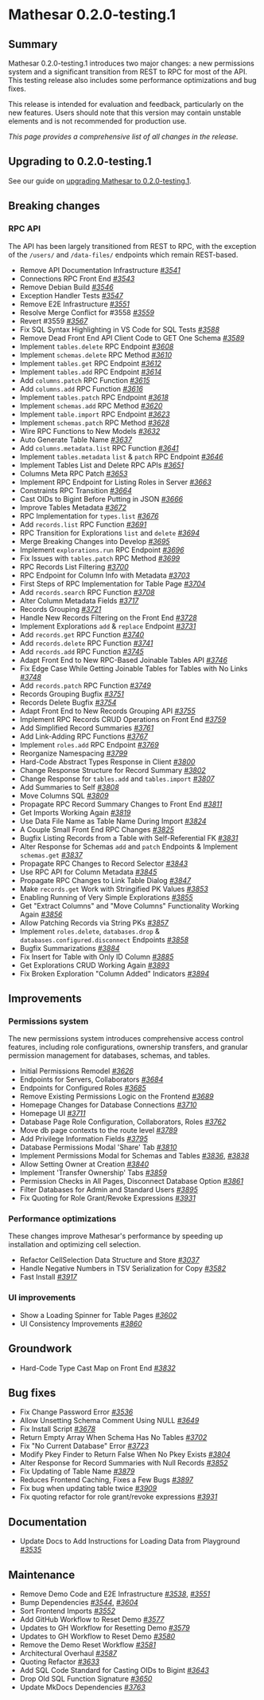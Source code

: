 # Mathesar 0.2.0-testing.1

## Summary

Mathesar 0.2.0-testing.1 introduces two major changes: a new permissions system and a significant transition from REST to RPC for most of the API. This testing release also includes some performance optimizations and bug fixes.

This release is intended for evaluation and feedback, particularly on the new features. Users should note that this version may contain unstable elements and is not recommended for production use.

_This page provides a comprehensive list of all changes in the release._

## Upgrading to 0.2.0-testing.1

See our guide on [upgrading Mathesar to 0.2.0-testing.1](../administration/upgrade/0.2.0-testing.1.md).

## Breaking changes

### RPC API

The API has been largely transitioned from REST to RPC, with the exception of the `/users/` and `/data-files/` endpoints which remain REST-based.

- Remove API Documentation Infrastructure _[#3541](https://github.com/mathesar-foundation/mathesar/pull/3541 "Remove API Documentation Infrastructure")_
- Connections RPC Front End _[#3543](https://github.com/mathesar-foundation/mathesar/pull/3543 "Connections RPC Front End")_
- Remove Debian Build _[#3546](https://github.com/mathesar-foundation/mathesar/pull/3546 "Remove Debian Build")_
- Exception Handler Tests _[#3547](https://github.com/mathesar-foundation/mathesar/pull/3547 "Exception Handler Tests")_
- Remove E2E Infrastructure _[#3551](https://github.com/mathesar-foundation/mathesar/pull/3551 "Remove E2E Infrastructure")_
- Resolve Merge Conflict for #3558 _[#3559](https://github.com/mathesar-foundation/mathesar/pull/3559 "Resolve Merge Conflict for #3558")_
- Revert #3559 _[#3567](https://github.com/mathesar-foundation/mathesar/pull/3567 "Revert #3559")_
- Fix SQL Syntax Highlighting in VS Code for SQL Tests _[#3588](https://github.com/mathesar-foundation/mathesar/pull/3588 "Fix SQL Syntax Highlighting in VS Code for SQL Tests")_
- Remove Dead Front End API Client Code to GET One Schema _[#3589](https://github.com/mathesar-foundation/mathesar/pull/3589 "Remove Dead Front End API Client Code to GET One Schema")_
- Implement `tables.delete` RPC Endpoint _[#3608](https://github.com/mathesar-foundation/mathesar/pull/3608 "Implement `tables.delete` RPC Endpoint")_
- Implement `schemas.delete` RPC Method _[#3610](https://github.com/mathesar-foundation/mathesar/pull/3610 "Implement `schemas.delete` RPC Method")_
- Implement `tables.get` RPC Endpoint _[#3612](https://github.com/mathesar-foundation/mathesar/pull/3612 "Implement `tables.get` RPC Endpoint")_
- Implement `tables.add` RPC Endpoint _[#3614](https://github.com/mathesar-foundation/mathesar/pull/3614 "Implement `tables.add` RPC Endpoint")_
- Add `columns.patch` RPC Function _[#3615](https://github.com/mathesar-foundation/mathesar/pull/3615 "Add `columns.patch` RPC Function")_
- Add `columns.add` RPC Function _[#3616](https://github.com/mathesar-foundation/mathesar/pull/3616 "Add `columns.add` RPC Function")_
- Implement `tables.patch` RPC Endpoint _[#3618](https://github.com/mathesar-foundation/mathesar/pull/3618 "Implement `tables.patch` RPC Endpoint")_
- Implement `schemas.add` RPC Method _[#3620](https://github.com/mathesar-foundation/mathesar/pull/3620 "Implement `schemas.add` RPC Method")_
- Implement `table.import` RPC Endpoint _[#3623](https://github.com/mathesar-foundation/mathesar/pull/3623 "Implement `table.import` RPC Endpoint")_
- Implement `schemas.patch` RPC Method _[#3628](https://github.com/mathesar-foundation/mathesar/pull/3628 "Implement `schemas.patch` RPC Method")_
- Wire RPC Functions to New Models _[#3632](https://github.com/mathesar-foundation/mathesar/pull/3632 "Wire RPC Functions to New Models")_
- Auto Generate Table Name _[#3637](https://github.com/mathesar-foundation/mathesar/pull/3637 "Auto Generate Table Name")_
- Add `columns.metadata.list` RPC Function _[#3641](https://github.com/mathesar-foundation/mathesar/pull/3641 "Add `columns.metadata.list` RPC Function")_
- Implement `tables.metadata` `list` & `patch` RPC Endpoint _[#3646](https://github.com/mathesar-foundation/mathesar/pull/3646 "Implement `tables.metadata` `list` & `patch` RPC Endpoint")_
- Implement Tables List and Delete RPC APIs _[#3651](https://github.com/mathesar-foundation/mathesar/pull/3651 "Implement Tables List and Delete RPC APIs")_
- Columns Meta RPC Patch _[#3653](https://github.com/mathesar-foundation/mathesar/pull/3653 "Columns Meta RPC Patch")_
- Implement RPC Endpoint for Listing Roles in Server _[#3663](https://github.com/mathesar-foundation/mathesar/pull/3663 "Implement RPC Endpoint for Listing Roles in Server")_
- Constraints RPC Transition _[#3664](https://github.com/mathesar-foundation/mathesar/pull/3664 "Constraints RPC Transition")_
- Cast OIDs to Bigint Before Putting in JSON _[#3666](https://github.com/mathesar-foundation/mathesar/pull/3666 "Cast OIDs to Bigint Before Putting in JSON")_
- Improve Tables Metadata _[#3672](https://github.com/mathesar-foundation/mathesar/pull/3672 "Improve Tables Metadata")_
- RPC Implementation for `types.list` _[#3676](https://github.com/mathesar-foundation/mathesar/pull/3676 "RPC Implementation for `types.list`")_
- Add `records.list` RPC Function _[#3691](https://github.com/mathesar-foundation/mathesar/pull/3691 "Add `records.list` RPC Function")_
- RPC Transition for Explorations `list` and `delete` _[#3694](https://github.com/mathesar-foundation/mathesar/pull/3694 "RPC Transition for Explorations `list` and `delete`")_
- Merge Breaking Changes into Develop _[#3695](https://github.com/mathesar-foundation/mathesar/pull/3695 "Merge Breaking Changes into Develop")_
- Implement `explorations.run` RPC Endpoint _[#3696](https://github.com/mathesar-foundation/mathesar/pull/3696 "Implement `explorations.run` RPC Endpoint")_
- Fix Issues with `tables.patch` RPC Method _[#3699](https://github.com/mathesar-foundation/mathesar/pull/3699 "Fix Issues with `tables.patch` RPC Method")_
- RPC Records List Filtering _[#3700](https://github.com/mathesar-foundation/mathesar/pull/3700 "RPC Records List Filtering")_
- RPC Endpoint for Column Info with Metadata _[#3703](https://github.com/mathesar-foundation/mathesar/pull/3703 "RPC Endpoint for Column Info with Metadata")_
- First Steps of RPC Implementation for Table Page _[#3704](https://github.com/mathesar-foundation/mathesar/pull/3704 "First Steps of RPC Implementation for Table Page")_
- Add `records.search` RPC Function _[#3708](https://github.com/mathesar-foundation/mathesar/pull/3708 "Add `records.search` RPC Function")_
- Alter Column Metadata Fields _[#3717](https://github.com/mathesar-foundation/mathesar/pull/3717 "Alter Column Metadata Fields")_
- Records Grouping _[#3721](https://github.com/mathesar-foundation/mathesar/pull/3721 "Records Grouping")_
- Handle New Records Filtering on the Front End _[#3728](https://github.com/mathesar-foundation/mathesar/pull/3728 "Handle New Records Filtering on the Front End")_
- Implement Explorations `add` & `replace` Endpoint _[#3731](https://github.com/mathesar-foundation/mathesar/pull/3731 "Implement Explorations `add` & `replace` Endpoint")_
- Add `records.get` RPC Function _[#3740](https://github.com/mathesar-foundation/mathesar/pull/3740 "Add `records.get` RPC Function")_
- Add `records.delete` RPC Function _[#3741](https://github.com/mathesar-foundation/mathesar/pull/3741 "Add `records.delete` RPC Function")_
- Add `records.add` RPC Function _[#3745](https://github.com/mathesar-foundation/mathesar/pull/3745 "Add `records.add` RPC Function")_
- Adapt Front End to New RPC-Based Joinable Tables API _[#3746](https://github.com/mathesar-foundation/mathesar/pull/3746 "Adapt Front End to New RPC-Based Joinable Tables API")_
- Fix Edge Case While Getting Joinable Tables for Tables with No Links _[#3748](https://github.com/mathesar-foundation/mathesar/pull/3748 "Fix Edge Case While Getting Joinable Tables for Tables with No Links")_
- Add `records.patch` RPC Function _[#3749](https://github.com/mathesar-foundation/mathesar/pull/3749 "Add `records.patch` RPC Function")_
- Records Grouping Bugfix _[#3751](https://github.com/mathesar-foundation/mathesar/pull/3751 "Records Grouping Bugfix")_
- Records Delete Bugfix _[#3754](https://github.com/mathesar-foundation/mathesar/pull/3754 "Records Delete Bugfix")_
- Adapt Front End to New Records Grouping API _[#3755](https://github.com/mathesar-foundation/mathesar/pull/3755 "Adapt Front End to New Records Grouping API")_
- Implement RPC Records CRUD Operations on Front End _[#3759](https://github.com/mathesar-foundation/mathesar/pull/3759 "Implement RPC Records CRUD Operations on Front End")_
- Add Simplified Record Summaries _[#3761](https://github.com/mathesar-foundation/mathesar/pull/3761 "Add Simplified Record Summaries")_
- Add Link-Adding RPC Functions _[#3767](https://github.com/mathesar-foundation/mathesar/pull/3767 "Add Link-Adding RPC Functions")_
- Implement `roles.add` RPC Endpoint _[#3769](https://github.com/mathesar-foundation/mathesar/pull/3769 "Implement `roles.add` RPC Endpoint")_
- Reorganize Namespacing _[#3799](https://github.com/mathesar-foundation/mathesar/pull/3799 "Reorganize Namespacing")_
- Hard-Code Abstract Types Response in Client _[#3800](https://github.com/mathesar-foundation/mathesar/pull/3800 "Hard-Code Abstract Types Response in Client")_
- Change Response Structure for Record Summary _[#3802](https://github.com/mathesar-foundation/mathesar/pull/3802 "Change Response Structure for Record Summary")_
- Change Response for `tables.add` and `tables.import` _[#3807](https://github.com/mathesar-foundation/mathesar/pull/3807 "Change Response for `tables.add` and `tables.import`")_
- Add Summaries to Self _[#3808](https://github.com/mathesar-foundation/mathesar/pull/3808 "Add Summaries to Self")_
- Move Columns SQL _[#3809](https://github.com/mathesar-foundation/mathesar/pull/3809 "Move Columns SQL")_
- Propagate RPC Record Summary Changes to Front End _[#3811](https://github.com/mathesar-foundation/mathesar/pull/3811 "Propagate RPC Record Summary Changes to Front End")_
- Get Imports Working Again _[#3819](https://github.com/mathesar-foundation/mathesar/pull/3819 "Get Imports Working Again")_
- Use Data File Name as Table Name During Import _[#3824](https://github.com/mathesar-foundation/mathesar/pull/3824 "Use Data File Name as Table Name During Import")_
- A Couple Small Front End RPC Changes _[#3825](https://github.com/mathesar-foundation/mathesar/pull/3825 "A Couple Small Front End RPC Changes")_
- Bugfix Listing Records from a Table with Self-Referential FK _[#3831](https://github.com/mathesar-foundation/mathesar/pull/3831 "Bugfix Listing Records from a Table with Self-Referential FK")_
- Alter Response for Schemas `add` and `patch` Endpoints & Implement `schemas.get` _[#3837](https://github.com/mathesar-foundation/mathesar/pull/3837 "Alter Response for Schemas `add` and `patch` Endpoints & Implement `schemas.get`")_
- Propagate RPC Changes to Record Selector _[#3843](https://github.com/mathesar-foundation/mathesar/pull/3843 "Propagate RPC Changes to Record Selector")_
- Use RPC API for Column Metadata _[#3845](https://github.com/mathesar-foundation/mathesar/pull/3845 "Use RPC API for Column Metadata")_
- Propagate RPC Changes to Link Table Dialog _[#3847](https://github.com/mathesar-foundation/mathesar/pull/3847 "Propagate RPC Changes to Link Table Dialog")_
- Make `records.get` Work with Stringified PK Values _[#3853](https://github.com/mathesar-foundation/mathesar/pull/3853 "Make `records.get` Work with Stringified PK Values")_
- Enabling Running of Very Simple Explorations _[#3855](https://github.com/mathesar-foundation/mathesar/pull/3855 "Enabling Running of Very Simple Explorations")_
- Get "Extract Columns" and "Move Columns" Functionality Working Again _[#3856](https://github.com/mathesar-foundation/mathesar/pull/3856 "Get 'Extract Columns' and 'Move Columns' Functionality Working Again")_
- Allow Patching Records via String PKs _[#3857](https://github.com/mathesar-foundation/mathesar/pull/3857 "Allow Patching Records via String PKs")_
- Implement `roles.delete`, `databases.drop` & `databases.configured.disconnect` Endpoints _[#3858](https://github.com/mathesar-foundation/mathesar/pull/3858 "Implement `roles.delete`, `databases.drop` & `databases.configured.disconnect` Endpoints")_
- Bugfix Summarizations _[#3884](https://github.com/mathesar-foundation/mathesar/pull/3884 "Bugfix Summarizations")_
- Fix Insert for Table with Only ID Column _[#3885](https://github.com/mathesar-foundation/mathesar/pull/3885 "Fix Insert for Table with Only ID Column")_
- Get Explorations CRUD Working Again _[#3893](https://github.com/mathesar-foundation/mathesar/pull/3893 "Get Explorations CRUD Working Again")_
- Fix Broken Exploration "Column Added" Indicators _[#3894](https://github.com/mathesar-foundation/mathesar/pull/3894 "Fix Broken Exploration 'Column Added' Indicators")_

## Improvements

### Permissions system

The new permissions system introduces comprehensive access control features, including role configurations, ownership transfers, and granular permission management for databases, schemas, and tables.

- Initial Permissions Remodel _[#3626](https://github.com/mathesar-foundation/mathesar/pull/3626 "Initial Permissions Remodel")_
- Endpoints for Servers, Collaborators _[#3684](https://github.com/mathesar-foundation/mathesar/pull/3684 "Endpoints for Servers, Collaborators")_
- Endpoints for Configured Roles _[#3685](https://github.com/mathesar-foundation/mathesar/pull/3685 "Endpoints for Configured Roles")_
- Remove Existing Permissions Logic on the Frontend _[#3689](https://github.com/mathesar-foundation/mathesar/pull/3689 "Remove Existing Permissions Logic on the Frontend")_
- Homepage Changes for Database Connections _[#3710](https://github.com/mathesar-foundation/mathesar/pull/3710 "Homepage Changes for Database Connections")_
- Homepage UI _[#3711](https://github.com/mathesar-foundation/mathesar/pull/3711 "Homepage UI")_
- Database Page Role Configuration, Collaborators, Roles _[#3762](https://github.com/mathesar-foundation/mathesar/pull/3762 "Database Page Role Configuration, Collaborators, Roles")_
- Move db page contexts to the route level _[#3789](https://github.com/mathesar-foundation/mathesar/pull/3789 "Move db page contexts to the route level")_
- Add Privilege Information Fields _[#3795](https://github.com/mathesar-foundation/mathesar/pull/3795 "Add Privilege Information Fields")_
- Database Permissions Modal 'Share' Tab _[#3810](https://github.com/mathesar-foundation/mathesar/pull/3810 "Database Permissions Modal 'Share' Tab")_
- Implement Permissions Modal for Schemas and Tables _[#3836](https://github.com/mathesar-foundation/mathesar/pull/3836 "Implement Permissions Modal for Schemas and Tables")_, _[#3838](https://github.com/mathesar-foundation/mathesar/pull/3838 "Implement Permissions Modal for Schemas and Tables")_
- Allow Setting Owner at Creation _[#3840](https://github.com/mathesar-foundation/mathesar/pull/3840 "Allow Setting Owner at Creation")_
- Implement 'Transfer Ownership' Tabs _[#3859](https://github.com/mathesar-foundation/mathesar/pull/3859 "Implement 'Transfer Ownership' Tabs")_
- Permission Checks in All Pages, Disconnect Database Option _[#3861](https://github.com/mathesar-foundation/mathesar/pull/3861 "Permission Checks in All Pages, Disconnect Database Option")_
- Filter Databases for Admin and Standard Users _[#3895](https://github.com/mathesar-foundation/mathesar/pull/3895 "Filter Databases for Admin and Standard Users")_
- Fix Quoting for Role Grant/Revoke Expressions _[#3931](https://github.com/mathesar-foundation/mathesar/pull/3931 "Fix Quoting for Role Grant/Revoke Expressions")_

### Performance optimizations

These changes improve Mathesar's performance by speeding up installation and optimizing cell selection.

- Refactor CellSelection Data Structure and Store _[#3037](https://github.com/mathesar-foundation/mathesar/pull/3037 "Refactor CellSelection Data Structure and Store")_
- Handle Negative Numbers in TSV Serialization for Copy _[#3582](https://github.com/mathesar-foundation/mathesar/pull/3582 "Handle Negative Numbers in TSV Serialization for Copy")_
- Fast Install _[#3917](https://github.com/mathesar-foundation/mathesar/pull/3917 "Fast Install")_

### UI improvements

- Show a Loading Spinner for Table Pages _[#3602](https://github.com/mathesar-foundation/mathesar/pull/3602 "Show a Loading Spinner for Table Pages")_
- UI Consistency Improvements _[#3860](https://github.com/mathesar-foundation/mathesar/pull/3860 "UI Consistency Improvements")_

## Groundwork

- Hard-Code Type Cast Map on Front End _[#3832](https://github.com/mathesar-foundation/mathesar/pull/3832 "Hard-Code Type Cast Map on Front End")_

## Bug fixes

- Fix Change Password Error _[#3536](https://github.com/mathesar-foundation/mathesar/pull/3536 "Fix Change Password Error")_
- Allow Unsetting Schema Comment Using NULL _[#3649](https://github.com/mathesar-foundation/mathesar/pull/3649 "Allow Unsetting Schema Comment Using NULL")_
- Fix Install Script _[#3678](https://github.com/mathesar-foundation/mathesar/pull/3678 "Fix Install Script")_
- Return Empty Array When Schema Has No Tables _[#3702](https://github.com/mathesar-foundation/mathesar/pull/3702 "Return Empty Array When Schema Has No Tables")_
- Fix "No Current Database" Error _[#3723](https://github.com/mathesar-foundation/mathesar/pull/3723 "Fix 'No Current Database' Error")_
- Modify Pkey Finder to Return False When No Pkey Exists _[#3804](https://github.com/mathesar-foundation/mathesar/pull/3804 "Modify Pkey Finder to Return False When No Pkey Exists")_
- Alter Response for Record Summaries with Null Records _[#3852](https://github.com/mathesar-foundation/mathesar/pull/3852 "Alter Response for Record Summaries with Null Records")_
- Fix Updating of Table Name _[#3879](https://github.com/mathesar-foundation/mathesar/pull/3879 "Fix Updating of Table Name")_
- Reduces Frontend Caching, Fixes a Few Bugs _[#3897](https://github.com/mathesar-foundation/mathesar/pull/3897 "Reduces Frontend Caching, Fixes a Few Bugs")_
- Fix bug when updating table twice _[#3909](https://github.com/mathesar-foundation/mathesar/pull/3909 "Fix bug when updating table twice")_
- Fix quoting refactor for role grant/revoke expressions _[#3931](https://github.com/mathesar-foundation/mathesar/pull/3931 "Fix quoting refactor for role grant/revoke expressions")_

## Documentation

- Update Docs to Add Instructions for Loading Data from Playground _[#3535](https://github.com/mathesar-foundation/mathesar/pull/3535 "Update Docs to Add Instructions for Loading Data from Playground")_

## Maintenance

- Remove Demo Code and E2E Infrastructure _[#3538](https://github.com/mathesar-foundation/mathesar/pull/3538 "Remove Demo Code and E2E Infrastructure")_, _[#3551](https://github.com/mathesar-foundation/mathesar/pull/3551 "Remove E2E Infrastructure")_
- Bump Dependencies _[#3544](https://github.com/mathesar-foundation/mathesar/pull/3544 "Bump Dependencies")_, _[#3604](https://github.com/mathesar-foundation/mathesar/pull/3604 "Bump Dependencies")_
- Sort Frontend Imports _[#3552](https://github.com/mathesar-foundation/mathesar/pull/3552 "Sort Frontend Imports")_
- Add GitHub Workflow to Reset Demo _[#3577](https://github.com/mathesar-foundation/mathesar/pull/3577 "Add GitHub Workflow to Reset Demo")_
- Updates to GH Workflow for Resetting Demo _[#3579](https://github.com/mathesar-foundation/mathesar/pull/3579 "Updates to GH Workflow for Resetting Demo")_
- Updates to GH Workflow to Reset Demo _[#3580](https://github.com/mathesar-foundation/mathesar/pull/3580 "Updates to GH Workflow to Reset Demo")_
- Remove the Demo Reset Workflow _[#3581](https://github.com.mathesar-foundation/mathesar/pull/3581 "Remove the Demo Reset Workflow")_
- Architectural Overhaul _[#3587](https://github.com/mathesar-foundation/mathesar/pull/3587 "Architectural Overhaul")_
- Quoting Refactor _[#3633](https://github.com/mathesar-foundation/mathesar/pull/3633 "Quoting Refactor")_
- Add SQL Code Standard for Casting OIDs to Bigint _[#3643](https://github.com/mathesar-foundation/mathesar/pull/3643 "Add SQL Code Standard for Casting OIDs to Bigint")_
- Drop Old SQL Function Signature _[#3650](https://github.com/mathesar-foundation/mathesar/pull/3650 "Drop Old SQL Function Signature")_
- Update MkDocs Dependencies _[#3763](https://github.com/mathesar-foundation/mathesar/pull/3763 "Update MkDocs Dependencies")_

